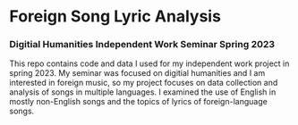 # Foreign Song Lyric Analysis
### Digitial Humanities Independent Work Seminar Spring 2023
This repo contains code and data I used for my independent work project in spring 2023. My seminar was focused on digitial humanities and I am interested in foreign music, so my project focuses on data collection and analysis of songs in multiple languages. I examined the use of English in mostly non-English songs and the topics of lyrics of foreign-language songs.